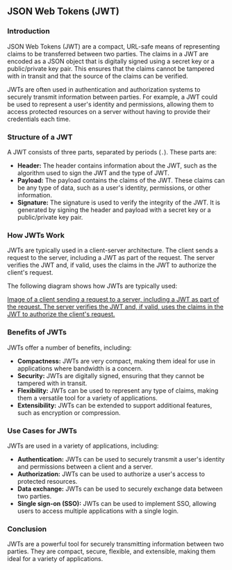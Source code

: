 ## JSON Web Tokens (JWT)

### Introduction

JSON Web Tokens (JWT) are a compact, URL-safe means of representing claims to be transferred between two parties. The claims in a JWT are encoded as a JSON object that is digitally signed using a secret key or a public/private key pair. This ensures that the claims cannot be tampered with in transit and that the source of the claims can be verified.

JWTs are often used in authentication and authorization systems to securely transmit information between parties. For example, a JWT could be used to represent a user's identity and permissions, allowing them to access protected resources on a server without having to provide their credentials each time.

### Structure of a JWT

A JWT consists of three parts, separated by periods (`.`). These parts are:

* **Header:** The header contains information about the JWT, such as the algorithm used to sign the JWT and the type of JWT.
* **Payload:** The payload contains the claims of the JWT. These claims can be any type of data, such as a user's identity, permissions, or other information.
* **Signature:** The signature is used to verify the integrity of the JWT. It is generated by signing the header and payload with a secret key or a public/private key pair.

### How JWTs Work

JWTs are typically used in a client-server architecture. The client sends a request to the server, including a JWT as part of the request. The server verifies the JWT and, if valid, uses the claims in the JWT to authorize the client's request.

The following diagram shows how JWTs are typically used:

[Image of a client sending a request to a server, including a JWT as part of the request. The server verifies the JWT and, if valid, uses the claims in the JWT to authorize the client's request.](https://jwt.io/images/jwt-workflow.png)

### Benefits of JWTs

JWTs offer a number of benefits, including:

* **Compactness:** JWTs are very compact, making them ideal for use in applications where bandwidth is a concern.
* **Security:** JWTs are digitally signed, ensuring that they cannot be tampered with in transit.
* **Flexibility:** JWTs can be used to represent any type of claims, making them a versatile tool for a variety of applications.
* **Extensibility:** JWTs can be extended to support additional features, such as encryption or compression.

### Use Cases for JWTs

JWTs are used in a variety of applications, including:

* **Authentication:** JWTs can be used to securely transmit a user's identity and permissions between a client and a server.
* **Authorization:** JWTs can be used to authorize a user's access to protected resources.
* **Data exchange:** JWTs can be used to securely exchange data between two parties.
* **Single sign-on (SSO):** JWTs can be used to implement SSO, allowing users to access multiple applications with a single login.

### Conclusion

JWTs are a powerful tool for securely transmitting information between two parties. They are compact, secure, flexible, and extensible, making them ideal for a variety of applications.